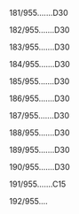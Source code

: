 181/955.......D30 


182/955.......D30 


183/955.......D30 


184/955.......D30 


185/955.......D30 


186/955.......D30 


187/955.......D30 


188/955.......D30 


189/955.......D30 


190/955.......D30 


191/955.......C15 


192/955.... 

